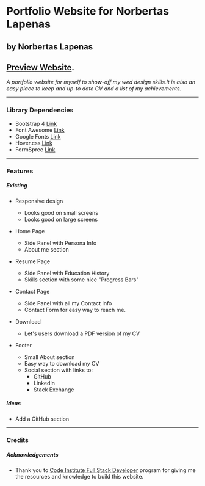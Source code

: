 # **Portfolio Website for Norbertas Lapenas**
## by Norbertas Lapenas
## [Preview Website](https://norbertasl.github.io).

*A portfolio website for myself to show-off my wed design skills.It is also an easy place to keep and up-to date CV and a list of my achievements.*

---

### **Library Dependencies**
* Bootstrap 4 [Link](https://getbootstrap.com/docs/4.3/getting-started/introduction)
* Font Awesome [Link](https://fontawesome.com/how-to-use/on-the-web/referencing-icons/basic-use)
* Google Fonts [Link](https://fonts.google.com/)
* Hover.css [Link](https://ianlunn.github.io/Hover/)
* FormSpree [Link](https://formspree.io)


---
### **Features**
##### Existing
* Responsive design
  * Looks good on small screens
  * Looks good on large screens

* Home Page
  * Side Panel with Persona Info
  * About me section
* Resume Page
  * Side Panel with Education History
  * Skills section with some nice "Progress Bars"
* Contact Page
  * Side Panel with all my Contact Info
  * Contact Form for easy way to reach me.
* Download
  * Let's users download a PDF version of my CV

* Footer
  * Small About section
  * Easy way to download my CV
  * Social section with links to:
    * GitHub
    * LinkedIn
    * Stack Exchange

##### Ideas
* Add a GitHub section


---
### **Credits**
##### Acknowledgements
* Thank you to [Code Institute Full Stack Developer](https://codeinstitute.net/full-stack-software-development-diploma/) program for giving me the resources and knowledge to build this website.
